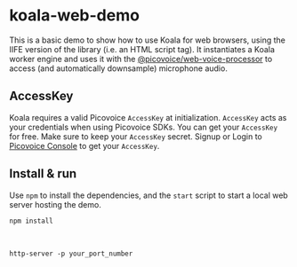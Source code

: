 # koala-web-demo

This is a basic demo to show how to use Koala for web browsers, using the IIFE version of the library (i.e. an HTML script tag). It instantiates a Koala worker engine and uses it with the [@picovoice/web-voice-processor](https://www.npmjs.com/package/@picovoice/web-voice-processor) to access (and automatically downsample) microphone audio.
<br>
## AccessKey

Koala requires a valid Picovoice `AccessKey` at initialization. `AccessKey` acts as your credentials when using Picovoice SDKs.
You can get your `AccessKey` for free. Make sure to keep your `AccessKey` secret.
Signup or Login to [Picovoice Console](https://console.picovoice.ai/) to get your `AccessKey`.
<br>
## Install & run

Use `npm` to install the dependencies, and the `start` script to start a local web server hosting the demo.
<br>
```console
npm install 
```
<br>

```console
http-server -p your_port_number
```
